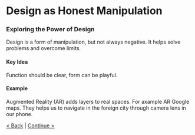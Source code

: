 # Design as Honest Manipulation
### Exploring the Power of Design
Design is a form of manipulation, but not always negative. It helps solve problems and overcome limits.
#### Key Idea
Function should be clear, form can be playful.
#### Example
Augmented Reality (AR) adds layers to real spaces. For axample AR Google maps. They helps us to navigate in the foreign city through camera lens in our phone.

[< Back](01.md) | 
[Continue >](03.md)
